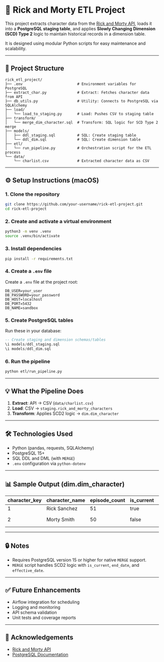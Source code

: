 # 🧬 Rick and Morty ETL Project

This project extracts character data from the [Rick and Morty API](https://rickandmortyapi.com/), loads it into a **PostgreSQL staging table**, and applies **Slowly Changing Dimension (SCD) Type 2** logic to maintain historical records in a dimension table.

It is designed using modular Python scripts for easy maintenance and scalability.

---

## 📁 Project Structure

```
rick_etl_project/
├── .env                         # Environment variables for PostgreSQL
├── extract_char.py              # Extract: Fetches character data from API
├── db_utils.py                  # Utility: Connects to PostgreSQL via SQLAlchemy
├── load/
│   └── load_to_staging.py       # Load: Pushes CSV to staging table
├── transform/
│   └── merge_dim_character.sql  # Transform: SQL logic for SCD Type 2 merge
├── models/
│   ├── ddl_staging.sql          # SQL: Create staging table
│   └── ddl_dim.sql              # SQL: Create dimension table
├── etl/
│   └── run_pipeline.py          # Orchestration script for the ETL process
└── data/
    └── charlist.csv             # Extracted character data as CSV
```

---

## ⚙️ Setup Instructions (macOS)

### 1. Clone the repository

```bash
git clone https://github.com/your-username/rick-etl-project.git
cd rick-etl-project
```

### 2. Create and activate a virtual environment

```bash
python3 -m venv .venv
source .venv/bin/activate
```

### 3. Install dependencies

```bash
pip install -r requirements.txt
```

### 4. Create a `.env` file

Create a `.env` file at the project root:

```env
DB_USER=your_user
DB_PASSWORD=your_password
DB_HOST=localhost
DB_PORT=5432
DB_NAME=sandbox
```

### 5. Create PostgreSQL tables

Run these in your database:

```sql
-- Create staging and dimension schemas/tables
\i models/ddl_staging.sql
\i models/ddl_dim.sql
```

### 6. Run the pipeline

```bash
python etl/run_pipeline.py
```

---

## 💡 What the Pipeline Does

1. **Extract**: API → CSV (`data/charlist.csv`)
2. **Load**: CSV → `staging.rick_and_morty_characters`
3. **Transform**: Applies SCD2 logic → `dim.dim_character`

---

## 🛠 Technologies Used

- Python (pandas, requests, SQLAlchemy)
- PostgreSQL 15+
- SQL DDL and DML (with `MERGE`)
- `.env` configuration via `python-dotenv`

---

## 📊 Sample Output (dim.dim_character)

| character_key | character_name  | episode_count | is_current | effective_date | end_date  |
|---------------|------------------|---------------|------------|----------------|-----------|
| 1             | Rick Sanchez     | 51            | true       | 2025-05-10     | NULL      |
| 2             | Morty Smith      | 50            | false      | 2024-12-01     | 2025-05-01 |

---

## 🔒 Notes

- Requires PostgreSQL version 15 or higher for native `MERGE` support.
- `MERGE` script handles SCD2 logic with `is_current`, `end_date`, and `effective_date`.

---

## ✅ Future Enhancements

- Airflow integration for scheduling
- Logging and monitoring
- API schema validation
- Unit tests and coverage reports

---

## 🙌 Acknowledgements

- [Rick and Morty API](https://rickandmortyapi.com/)
- [PostgreSQL Documentation](https://www.postgresql.org/docs/)